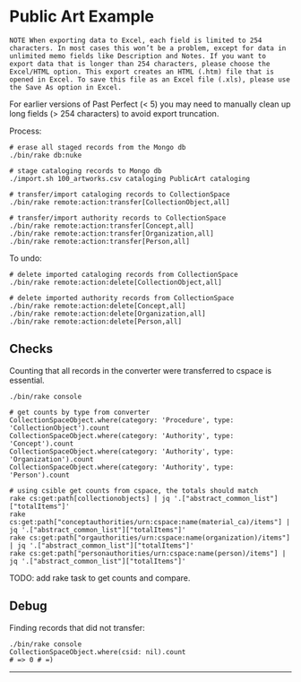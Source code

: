 # Public Art Example

```
NOTE When exporting data to Excel, each field is limited to 254 characters. In most cases this won’t be a problem, except for data in unlimited memo fields like Description and Notes. If you want to export data that is longer than 254 characters, please choose the Excel/HTML option. This export creates an HTML (.htm) file that is opened in Excel. To save this file as an Excel file (.xls), please use the Save As option in Excel.
```

For earlier versions of Past Perfect (< 5) you may need to manually clean up long fields (> 254 characters) to avoid export truncation.

Process:

```
# erase all staged records from the Mongo db
./bin/rake db:nuke

# stage cataloging records to Mongo db
./import.sh 100_artworks.csv cataloging PublicArt cataloging

# transfer/import cataloging records to CollectionSpace
./bin/rake remote:action:transfer[CollectionObject,all]

# transfer/import authority records to CollectionSpace
./bin/rake remote:action:transfer[Concept,all]
./bin/rake remote:action:transfer[Organization,all]
./bin/rake remote:action:transfer[Person,all]

```

To undo:

```
# delete imported cataloging records from CollectionSpace
./bin/rake remote:action:delete[CollectionObject,all]

# delete imported authority records from CollectionSpace
./bin/rake remote:action:delete[Concept,all]
./bin/rake remote:action:delete[Organization,all]
./bin/rake remote:action:delete[Person,all]

```

## Checks

Counting that all records in the converter were transferred to cspace is essential.

```
./bin/rake console

# get counts by type from converter
CollectionSpaceObject.where(category: 'Procedure', type: 'CollectionObject').count
CollectionSpaceObject.where(category: 'Authority', type: 'Concept').count
CollectionSpaceObject.where(category: 'Authority', type: 'Organization').count
CollectionSpaceObject.where(category: 'Authority', type: 'Person').count

# using csible get counts from cspace, the totals should match
rake cs:get:path[collectionobjects] | jq '.["abstract_common_list"]["totalItems"]'
rake cs:get:path["conceptauthorities/urn:cspace:name(material_ca)/items"] | jq '.["abstract_common_list"]["totalItems"]'
rake cs:get:path["orgauthorities/urn:cspace:name(organization)/items"] | jq '.["abstract_common_list"]["totalItems"]'
rake cs:get:path["personauthorities/urn:cspace:name(person)/items"] | jq '.["abstract_common_list"]["totalItems"]'
```

TODO: add rake task to get counts and compare.

## Debug

Finding records that did not transfer:

```
./bin/rake console
CollectionSpaceObject.where(csid: nil).count
# => 0 # =)
```

---
